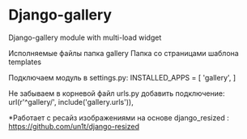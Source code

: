 # Django-gallery
Django-gallery module with multi-load widget

Исполняемые файлы папка gallery
Папка со страницами шаблона templates

Подключаем модуль в settings.py:
    INSTALLED_APPS = [
      'gallery',
  ]

Не забываем в корневой файл urls.py добавить подключение:
  url(r'^gallery/', include('gallery.urls')),
  
 
 *Работает с ресайз изображениями на основе django_resized : https://github.com/un1t/django-resized
